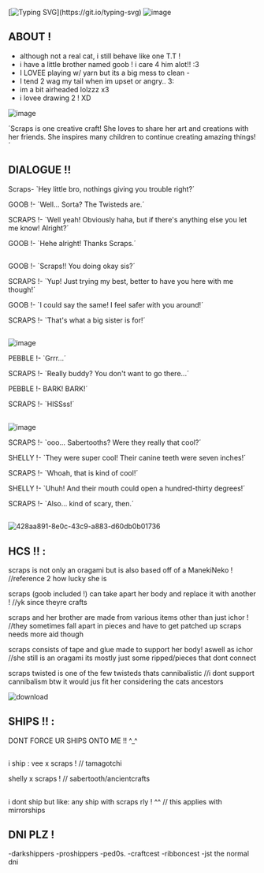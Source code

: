 [![Typing SVG](https://readme-typing-svg.demolab.com?font=Pixelify+Sans&pause=1000&color=00FF2B&width=435&lines=And+our+lucky+contestant+today+is..!+SCRAPS+!)](https://git.io/typing-svg)
![image](https://github.com/user-attachments/assets/72db6229-d211-46ff-b633-3db86a171318)

## ABOUT !
- although not a real cat, i still behave like one T.T ! 
- i have a little brother named goob ! i care 4 him alot!! :3
- I LOVEE playing w/ yarn but its a big mess to clean *-*
- I tend 2 wag my tail when im upset or angry.. 3:
- im a bit airheaded lolzzz x3
- i lovee drawing 2 ! XD

 ![image](https://github.com/user-attachments/assets/77690055-362b-4a12-ac02-c957db45cc86)


 ´Scraps is one creative craft! She loves to share her art and creations with her friends. She inspires many children to continue creating amazing things!´
## DIALOGUE !!
Scraps- `Hey little bro, nothings giving you trouble right?´
	
GOOB !- `Well... Sorta? The Twisteds are.´
	
SCRAPS !- `Well yeah! Obviously haha, but if there's anything else you let me know! Alright?´
	
GOOB !- `Hehe alright! Thanks Scraps.´
## 
GOOB !- `Scraps!! You doing okay sis?´
	
SCRAPS !- `Yup! Just trying my best, better to have you here with me though!´
	
GOOB !- `I could say the same! I feel safer with you around!´
	
SCRAPS !- `That's what a big sister is for!´
## 
![image](https://github.com/user-attachments/assets/a4892924-2297-4406-8bfe-ff08fc42773b)

PEBBLE !- `Grrr...´
	
SCRAPS !- `Really buddy? You don't want to go there...´
	
PEBBLE !-  BARK! BARK!´
	
SCRAPS !- `HISSss!´
##
![image](https://github.com/user-attachments/assets/3bca7413-4c3a-48e2-aacd-69814f867837)

SCRAPS !- `ooo… Sabertooths? Were they really that cool?´
	
SHELLY !- `They were super cool! Their canine teeth were seven inches!´
	
SCRAPS !- `Whoah, that is kind of cool!´
	
SHELLY !-  `Uhuh! And their mouth could open a hundred-thirty degrees!´	

SCRAPS !- `Also… kind of scary, then.´

##
![428aa891-8e0c-43c9-a883-d60db0b01736](https://github.com/user-attachments/assets/da7cab55-f760-4c52-bcf7-f69cb9b4823a) 

## HCS !! :
scraps is not only an oragami but is also based off of a ManekiNeko !
//reference 2 how lucky she is

scraps (goob included !) can take apart her body and replace it with another ! 
//yk since theyre crafts

scraps and her brother are made from various items other than just ichor !
//they sometimes fall apart in pieces and have to get patched up scraps needs more aid though

scraps consists of tape and glue made to support her body! aswell as ichor
//she still is an oragami its mostly just some ripped/pieces that dont connect

scraps twisted is one of the few twisteds thats cannibalistic
//i dont support cannibalism btw it would jus fit her considering the cats ancestors

![download](https://github.com/user-attachments/assets/a3bad0f6-8f66-4cf3-ad7f-9365dfcf98ce)

## SHIPS !! : 
DONT FORCE UR SHIPS ONTO ME !! ^_^
## 
i ship :
vee x scraps ! // tamagotchi

shelly x scraps ! // sabertooth/ancientcrafts
##
i dont ship but like: 
any ship with scraps rly ! ^^
// this applies with mirrorships 
## DNI PLZ !
-darkshippers
-proshippers
-ped0s.
-craftcest
-ribboncest
-jst the normal dni 






